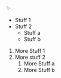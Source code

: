 :sparkles:
- Stuff 1
- Stuff 2
  - Stuff a
  - Stuff b
1. More Stuff 1
2. More stuff 2
   1. More Stuff a
   2. More Stuff b
